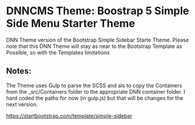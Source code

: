 # DNNCMS Theme: Boostrap 5 Simple Side Menu Starter Theme
DNN Theme version of the Bootstrap Simple Sidebar Starte Theme.
Please note that this DNN Theme will stay as near to the Bootstrap Template as Possible, so with the Templates limitations

## Notes:

The Theme uses Gulp to parse the SCSS and als to copy the Containers from the _src/Containers folder to the appropriate DNN container folder.
I hard coded the paths for now (in gulp.js) but that will be changes for the next version.

https://startbootstrap.com/template/simple-sidebar
